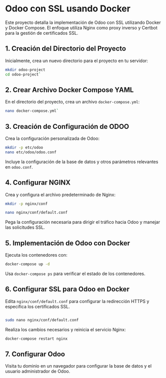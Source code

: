 Odoo con SSL usando Docker
==========================

Este proyecto detalla la implementación de Odoo con SSL utilizando Docker y Docker Compose. El enfoque utiliza Nginx como proxy inverso y Certbot para la gestión de certificados SSL.

1\. Creación del Directorio del Proyecto
----------------------------------------

Inicialmente, crea un nuevo directorio para el proyecto en tu servidor:

```bash
mkdir odoo-project
cd odoo-project`
```


2\. Crear Archivo Docker Compose YAML
-------------------------------------

En el directorio del proyecto, crea un archivo `docker-compose.yml`:

```bash
nano docker-compose.yml`
```

3\. Creación de Configuración de ODOO
-------------------------------------

Crea la configuración personalizada de Odoo:

```bash
mkdir -p etc/odoo
nano etc/odoo/odoo.conf
```

Incluye la configuración de la base de datos y otros parámetros relevantes en `odoo.conf`.

4\. Configurar NGINX
--------------------

Crea y configura el archivo predeterminado de Nginx:


```bash 
mkdir -p nginx/conf

nano nginx/conf/default.conf
```

Pega la configuración necesaria para dirigir el tráfico hacia Odoo y manejar las solicitudes SSL.

5\. Implementación de Odoo con Docker
-------------------------------------

Ejecuta los contenedores con:


```bash
docker-compose up -d
```

Usa `docker-compose ps` para verificar el estado de los contenedores.

6\. Configurar SSL para Odoo en Docker
--------------------------------------

Edita `nginx/conf/default.conf` para configurar la redirección HTTPS y especifica los certificados SSL.

```bash

sudo nano nginx/conf/default.conf
```

Realiza los cambios necesarios y reinicia el servicio Nginx:

```bash
docker-compose restart nginx
```

7\. Configurar Odoo
-------------------

Visita tu dominio en un navegador para configurar la base de datos y el usuario administrador de Odoo.
